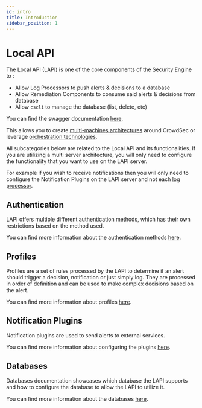 ```yaml
---
id: intro
title: Introduction
sidebar_position: 1
---
```


# Local API

The Local API (LAPI) is one of the core components of the Security Engine to :

 - Allow Log Processors to push alerts & decisions to a database
 - Allow Remediation Components to consume said alerts & decisions from database
 - Allow `cscli` to manage the database (list, delete, etc)

You can find the swagger documentation [here](https://crowdsecurity.github.io/api_doc/lapi/).

This allows you to create [multi-machines architectures](https://crowdsec.net/multi-server-setup/) around CrowdSec or leverage [orchestration technologies](https://crowdsec.net/secure-docker-compose-stacks-with-crowdsec/).

All subcategories below are related to the Local API and its functionalities. If you are utilizing a multi server architecture, you will only need to configure the functionality that you want to use on the LAPI server.

For example if you wish to receive notifications then you will only need to configure the Notification Plugins on the LAPI server and not each [log processor](log_processor/intro.mdx).

## Authentication

LAPI offers multiple different authentication methods, which has their own restrictions based on the method used.

You can find more information about the authentication methods [here](local_api/authentication.md).

## Profiles

Profiles are a set of rules processed by the LAPI to determine if an alert should trigger a decision, notification or just simply log. They are processed in order of definition and can be used to make complex decisions based on the alert.

You can find more information about profiles [here](local_api/profiles/intro.md).

## Notification Plugins

Notification plugins are used to send alerts to external services.

You can find more information about configuring the plugins [here](local_api/notification_plugins/intro.md).

## Databases

Databases documentation showcases which database the LAPI supports and how to configure the database to allow the LAPI to utilize it.

You can find more information about the databases [here](local_api/database.md).
